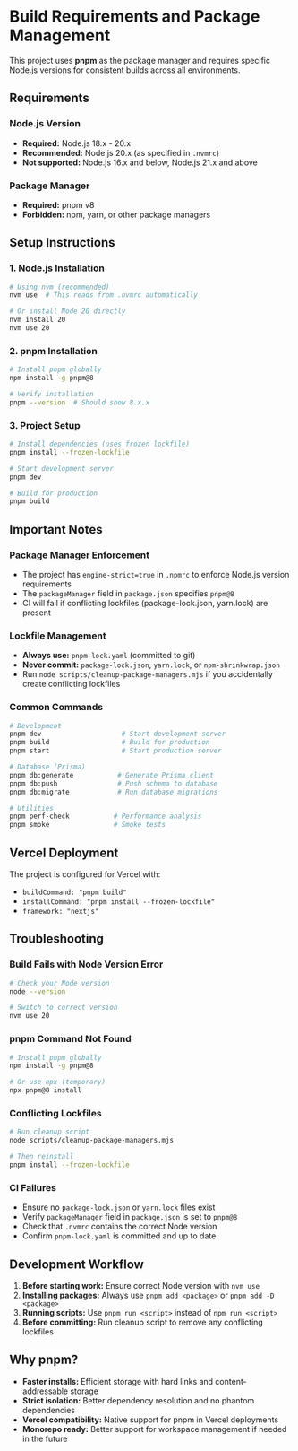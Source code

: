 # Build Requirements and Package Management

This project uses **pnpm** as the package manager and requires specific Node.js versions for consistent builds across all environments.

## Requirements

### Node.js Version
- **Required:** Node.js 18.x - 20.x
- **Recommended:** Node.js 20.x (as specified in `.nvmrc`)
- **Not supported:** Node.js 16.x and below, Node.js 21.x and above

### Package Manager
- **Required:** pnpm v8
- **Forbidden:** npm, yarn, or other package managers

## Setup Instructions

### 1. Node.js Installation
```bash
# Using nvm (recommended)
nvm use  # This reads from .nvmrc automatically

# Or install Node 20 directly
nvm install 20
nvm use 20
```

### 2. pnpm Installation
```bash
# Install pnpm globally
npm install -g pnpm@8

# Verify installation
pnpm --version  # Should show 8.x.x
```

### 3. Project Setup
```bash
# Install dependencies (uses frozen lockfile)
pnpm install --frozen-lockfile

# Start development server
pnpm dev

# Build for production
pnpm build
```

## Important Notes

### Package Manager Enforcement
- The project has `engine-strict=true` in `.npmrc` to enforce Node.js version requirements
- The `packageManager` field in `package.json` specifies `pnpm@8`
- CI will fail if conflicting lockfiles (package-lock.json, yarn.lock) are present

### Lockfile Management
- **Always use:** `pnpm-lock.yaml` (committed to git)
- **Never commit:** `package-lock.json`, `yarn.lock`, or `npm-shrinkwrap.json`
- Run `node scripts/cleanup-package-managers.mjs` if you accidentally create conflicting lockfiles

### Common Commands
```bash
# Development
pnpm dev                    # Start development server
pnpm build                  # Build for production  
pnpm start                  # Start production server

# Database (Prisma)
pnpm db:generate           # Generate Prisma client
pnpm db:push               # Push schema to database
pnpm db:migrate            # Run database migrations

# Utilities
pnpm perf-check           # Performance analysis
pnpm smoke                # Smoke tests
```

## Vercel Deployment

The project is configured for Vercel with:
- `buildCommand: "pnpm build"`
- `installCommand: "pnpm install --frozen-lockfile"`
- `framework: "nextjs"`

## Troubleshooting

### Build Fails with Node Version Error
```bash
# Check your Node version
node --version

# Switch to correct version
nvm use 20
```

### pnpm Command Not Found
```bash
# Install pnpm globally
npm install -g pnpm@8

# Or use npx (temporary)
npx pnpm@8 install
```

### Conflicting Lockfiles
```bash
# Run cleanup script
node scripts/cleanup-package-managers.mjs

# Then reinstall
pnpm install --frozen-lockfile
```

### CI Failures
- Ensure no `package-lock.json` or `yarn.lock` files exist
- Verify `packageManager` field in `package.json` is set to `pnpm@8`
- Check that `.nvmrc` contains the correct Node version
- Confirm `pnpm-lock.yaml` is committed and up to date

## Development Workflow

1. **Before starting work:** Ensure correct Node version with `nvm use`
2. **Installing packages:** Always use `pnpm add <package>` or `pnpm add -D <package>`
3. **Running scripts:** Use `pnpm run <script>` instead of `npm run <script>`
4. **Before committing:** Run cleanup script to remove any conflicting lockfiles

## Why pnpm?

- **Faster installs:** Efficient storage with hard links and content-addressable storage
- **Strict isolation:** Better dependency resolution and no phantom dependencies
- **Vercel compatibility:** Native support for pnpm in Vercel deployments
- **Monorepo ready:** Better support for workspace management if needed in the future